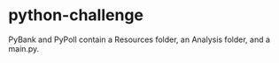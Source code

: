 # python-challenge

PyBank and PyPoll contain a Resources folder, an Analysis folder, and a main.py.

